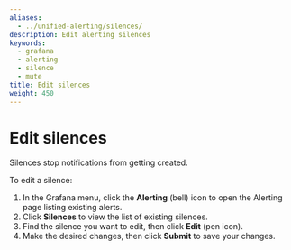 ```yaml
---
aliases:
  - ../unified-alerting/silences/
description: Edit alerting silences
keywords:
  - grafana
  - alerting
  - silence
  - mute
title: Edit silences
weight: 450
---
```


# Edit silences

Silences stop notifications from getting created.

To edit a silence:

1. In the Grafana menu, click the **Alerting** (bell) icon to open the Alerting page listing existing alerts.
2. Click **Silences** to view the list of existing silences.
3. Find the silence you want to edit, then click **Edit** (pen icon).
4. Make the desired changes, then click **Submit** to save your changes.
